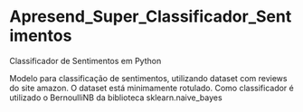 # Apresend_Super_Classificador_Sentimentos
Classificador de Sentimentos em Python

Modelo para classificação de sentimentos, utilizando dataset com reviews do site amazon.
O dataset está minimamente rotulado.
Como classificador é utilizado o BernoulliNB da biblioteca sklearn.naive_bayes
